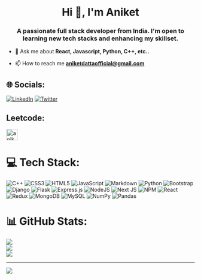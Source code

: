 <h1 align="center">Hi 👋, I'm Aniket</h1>
<h3 align="center">A passionate full stack developer from India. I'm open to learning new tech stacks and enhancing my skillset.</h3>

- 💬 Ask me about **React, Javascript, Python, C++, etc..**

- 📫 How to reach me **aniketdattaofficial@gmail.com**

## 🌐 Socials:
[![LinkedIn](https://img.shields.io/badge/LinkedIn-%230077B5.svg?logo=linkedin&logoColor=white)](https://linkedin.com/in/aniket-datta-779175224) [![Twitter](https://img.shields.io/badge/Twitter-%231DA1F2.svg?logo=Twitter&logoColor=white)](https://twitter.com/AniketDatta15) 

## Leetcode:
<p align="left">
<a href="https://www.leetcode.com/aniket64" target="blank"><img align="center" src="https://encrypted-tbn0.gstatic.com/images?q=tbn:ANd9GcSEDGlGvpj8hMchH23ckrKe4snsrlSMIMhJubQ1gC44p9eL3iAMTY-DVLsZa_BnrTaQntB8sgl8qNM&ec=48600112" alt="aniket64" height="30" width="" /></a>
</p>

# 💻 Tech Stack:
![C++](https://img.shields.io/badge/c++-%2300599C.svg?style=for-the-badge&logo=c%2B%2B&logoColor=white) ![CSS3](https://img.shields.io/badge/css3-%231572B6.svg?style=for-the-badge&logo=css3&logoColor=white) ![HTML5](https://img.shields.io/badge/html5-%23E34F26.svg?style=for-the-badge&logo=html5&logoColor=white) ![JavaScript](https://img.shields.io/badge/javascript-%23323330.svg?style=for-the-badge&logo=javascript&logoColor=%23F7DF1E) ![Markdown](https://img.shields.io/badge/markdown-%23000000.svg?style=for-the-badge&logo=markdown&logoColor=white) ![Python](https://img.shields.io/badge/python-3670A0?style=for-the-badge&logo=python&logoColor=ffdd54) ![Bootstrap](https://img.shields.io/badge/bootstrap-%23563D7C.svg?style=for-the-badge&logo=bootstrap&logoColor=white) ![Django](https://img.shields.io/badge/django-%23092E20.svg?style=for-the-badge&logo=django&logoColor=white) ![Flask](https://img.shields.io/badge/flask-%23000.svg?style=for-the-badge&logo=flask&logoColor=white) ![Express.js](https://img.shields.io/badge/express.js-%23404d59.svg?style=for-the-badge&logo=express&logoColor=%2361DAFB) ![NodeJS](https://img.shields.io/badge/node.js-6DA55F?style=for-the-badge&logo=node.js&logoColor=white) ![Next JS](https://img.shields.io/badge/Next-black?style=for-the-badge&logo=next.js&logoColor=white) ![NPM](https://img.shields.io/badge/NPM-%23000000.svg?style=for-the-badge&logo=npm&logoColor=white) ![React](https://img.shields.io/badge/react-%2320232a.svg?style=for-the-badge&logo=react&logoColor=%2361DAFB) ![Redux](https://img.shields.io/badge/redux-%23593d88.svg?style=for-the-badge&logo=redux&logoColor=white) ![MongoDB](https://img.shields.io/badge/MongoDB-%234ea94b.svg?style=for-the-badge&logo=mongodb&logoColor=white) ![MySQL](https://img.shields.io/badge/mysql-%2300f.svg?style=for-the-badge&logo=mysql&logoColor=white) ![NumPy](https://img.shields.io/badge/numpy-%23013243.svg?style=for-the-badge&logo=numpy&logoColor=white) ![Pandas](https://img.shields.io/badge/pandas-%23150458.svg?style=for-the-badge&logo=pandas&logoColor=white)
# 📊 GitHub Stats:
![](https://github-readme-stats.vercel.app/api?username=AD748&theme=dark&hide_border=false&include_all_commits=false&count_private=false)<br/>
![](https://github-readme-streak-stats.herokuapp.com/?user=AD748&theme=dark&hide_border=false)<br/>
![](https://github-readme-stats.vercel.app/api/top-langs/?username=AD748&theme=dark&hide_border=false&include_all_commits=false&count_private=false&layout=compact)

---
[![](https://visitcount.itsvg.in/api?id=AD748&icon=0&color=0)](https://visitcount.itsvg.in)
